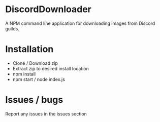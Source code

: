 # DiscordDownloader
A NPM command line application for downloading images from Discord guilds.

# Installation
- Clone / Download zip
- Extract zip to desired install location
- npm install
- npm start / node index.js

# Issues / bugs
Report any issues in the issues section
